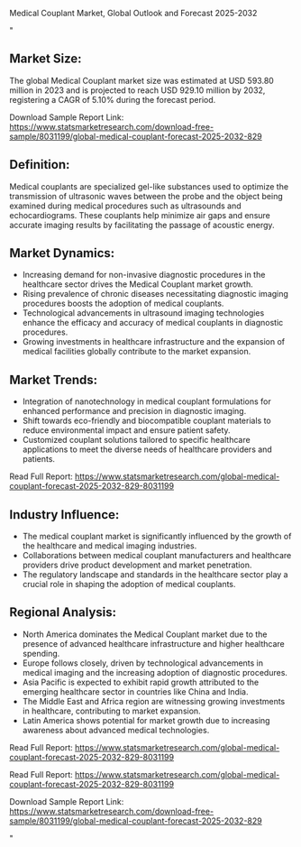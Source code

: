 Medical Couplant Market, Global Outlook and Forecast 2025-2032

"<h2>Market Size:</h2>
<p>The global Medical Couplant market size was estimated at USD 593.80 million in 2023 and is projected to reach USD 929.10 million by 2032, registering a CAGR of 5.10% during the forecast period.</p>
<p>Download Sample Report Link: <a href='https://www.statsmarketresearch.com/download-free-sample/8031199/global-medical-couplant-forecast-2025-2032-829'>https://www.statsmarketresearch.com/download-free-sample/8031199/global-medical-couplant-forecast-2025-2032-829</a></p>

<h2>Definition:</h2>
<p>Medical couplants are specialized gel-like substances used to optimize the transmission of ultrasonic waves between the probe and the object being examined during medical procedures such as ultrasounds and echocardiograms. These couplants help minimize air gaps and ensure accurate imaging results by facilitating the passage of acoustic energy.</p>

<h2>Market Dynamics:</h2>
<ul>
  <li>Increasing demand for non-invasive diagnostic procedures in the healthcare sector drives the Medical Couplant market growth.</li>
  <li>Rising prevalence of chronic diseases necessitating diagnostic imaging procedures boosts the adoption of medical couplants.</li>
  <li>Technological advancements in ultrasound imaging technologies enhance the efficacy and accuracy of medical couplants in diagnostic procedures.</li>
  <li>Growing investments in healthcare infrastructure and the expansion of medical facilities globally contribute to the market expansion.</li>
</ul>

<h2>Market Trends:</h2>
<ul>
  <li>Integration of nanotechnology in medical couplant formulations for enhanced performance and precision in diagnostic imaging.</li>
  <li>Shift towards eco-friendly and biocompatible couplant materials to reduce environmental impact and ensure patient safety.</li>
  <li>Customized couplant solutions tailored to specific healthcare applications to meet the diverse needs of healthcare providers and patients.</li>
</ul>
<p>Read Full Report: <a href='https://www.statsmarketresearch.com/global-medical-couplant-forecast-2025-2032-829-8031199'>https://www.statsmarketresearch.com/global-medical-couplant-forecast-2025-2032-829-8031199</a></p>

<h2>Industry Influence:</h2>
<ul>
  <li>The medical couplant market is significantly influenced by the growth of the healthcare and medical imaging industries.</li>
  <li>Collaborations between medical couplant manufacturers and healthcare providers drive product development and market penetration.</li>
  <li>The regulatory landscape and standards in the healthcare sector play a crucial role in shaping the adoption of medical couplants.</li>
</ul>

<h2>Regional Analysis:</h2>
<ul>
  <li>North America dominates the Medical Couplant market due to the presence of advanced healthcare infrastructure and higher healthcare spending.</li>
  <li>Europe follows closely, driven by technological advancements in medical imaging and the increasing adoption of diagnostic procedures.</li>
  <li>Asia Pacific is expected to exhibit rapid growth attributed to the emerging healthcare sector in countries like China and India.</li>
  <li>The Middle East and Africa region are witnessing growing investments in healthcare, contributing to market expansion.</li>
  <li>Latin America shows potential for market growth due to increasing awareness about advanced medical technologies.</li>
</ul>
<p>Read Full Report: <a href='https://www.statsmarketresearch.com/global-medical-couplant-forecast-2025-2032-829-8031199'>https://www.statsmarketresearch.com/global-medical-couplant-forecast-2025-2032-829-8031199</a></p>

<p>Read Full Report: <a href='https://www.statsmarketresearch.com/global-medical-couplant-forecast-2025-2032-829-8031199'>https://www.statsmarketresearch.com/global-medical-couplant-forecast-2025-2032-829-8031199</a></p>
<p>Download Sample Report Link: <a href='https://www.statsmarketresearch.com/download-free-sample/8031199/global-medical-couplant-forecast-2025-2032-829'>https://www.statsmarketresearch.com/download-free-sample/8031199/global-medical-couplant-forecast-2025-2032-829</a></p>"
